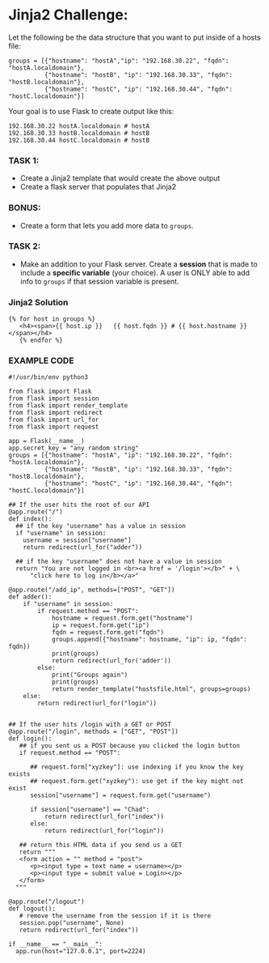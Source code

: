 # Jinja2 Challenge:

Let the following be the data structure that you want to put inside of a hosts file:

    groups = [{"hostname": "hostA","ip": "192.168.30.22", "fqdn": "hostA.localdomain"},
              {"hostname": "hostB", "ip": "192.168.30.33", "fqdn": "hostB.localdomain"},
              {"hostname": "hostC", "ip": "192.168.30.44", "fqdn": "hostC.localdomain"}]

Your goal is to use Flask to create output like this:

    192.168.30.22 hostA.localdomain # hostA
    192.168.30.33 hostB.localdomain # hostB
    192.168.30.44 hostC.localdomain # hostB

### TASK 1:
- Create a Jinja2 template that would create the above output
- Create a flask server that populates that Jinja2

### BONUS:
- Create a form that lets you add more data to `groups`.

### TASK 2:
- Make an addition to your Flask server. Create a **session** that is made to include a **specific variable** (your choice). A user is ONLY able to add info to `groups` if that session variable is present.

### Jinja2 Solution

```
{% for host in groups %}
   <h4><span>{{ host.ip }}   {{ host.fqdn }} # {{ host.hostname }}</span></h4>
   {% endfor %}
```

### EXAMPLE CODE

```
#!/usr/bin/env python3

from flask import Flask
from flask import session
from flask import render_template
from flask import redirect
from flask import url_for
from flask import request

app = Flask(__name__)
app.secret_key = "any random string"
groups = [{"hostname": "hostA", "ip": "192.168.30.22", "fqdn": "hostA.localdomain"},
          {"hostname": "hostB", "ip": "192.168.30.33", "fqdn": "hostB.localdomain"},
          {"hostname": "hostC", "ip": "192.168.30.44", "fqdn": "hostC.localdomain"}]

## If the user hits the root of our API
@app.route("/")
def index():
  ## if the key "username" has a value in session
  if "username" in session:
    username = session["username"]
    return redirect(url_for("adder"))

  ## if the key "username" does not have a value in session
  return "You are not logged in <br><a href = '/login'></b>" + \
      "click here to log in</b></a>"

@app.route("/add_ip", methods=["POST", "GET"])
def adder():
    if "username" in session:
        if request.method == "POST":
            hostname = request.form.get("hostname")
            ip = request.form.get("ip")
            fqdn = request.form.get("fqdn")
            groups.append({"hostname": hostname, "ip": ip, "fqdn": fqdn})
            print(groups)
            return redirect(url_for('adder'))
        else:
            print("Groups again")
            print(groups)
            return render_template("hostsfile.html", groups=groups)
    else:
        return redirect(url_for("login"))


## If the user hits /login with a GET or POST
@app.route("/login", methods = ["GET", "POST"])
def login():
   ## if you sent us a POST because you clicked the login button
   if request.method == "POST":

      ## request.form["xyzkey"]: use indexing if you know the key exists
      ## request.form.get("xyzkey"): use get if the key might not exist
      session["username"] = request.form.get("username")

      if session["username"] == "Chad":
          return redirect(url_for("index"))
      else:
          return redirect(url_for("login"))

   ## return this HTML data if you send us a GET
   return """
   <form action = "" method = "post">
      <p><input type = text name = username></p>
      <p><input type = submit value = Login></p>
   </form>
  """

@app.route("/logout")
def logout():
   # remove the username from the session if it is there
   session.pop("username", None)
   return redirect(url_for("index"))

if __name__ == "__main__":
  app.run(host="127.0.0.1", port=2224)
```

